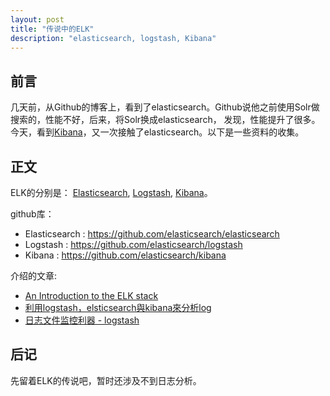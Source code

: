 ```yaml
---
layout: post
title: "传说中的ELK"
description: "elasticsearch, logstash, Kibana"
---
```


## 前言

几天前，从Github的博客上，看到了elasticsearch。Github说他之前使用Solr做搜索的，性能不好，后来，将Solr换成elasticsearch，
发现，性能提升了很多。今天，看到[Kibana](http://www.oschina.net/p/kibana)，又一次接触了elasticsearch。以下是一些资料的收集。

## 正文

ELK的分别是： [Elasticsearch](http://www.elasticsearch.org/overview/elkdownloads/), [Logstash](http://logstash.net/), [Kibana](http://www.elasticsearch.org/overview/kibana/)。

github库： 

* Elasticsearch :  <https://github.com/elasticsearch/elasticsearch>
* Logstash :  <https://github.com/elasticsearch/logstash>
* Kibana :  <https://github.com/elasticsearch/kibana>

介绍的文章: 

* [An Introduction to the ELK stack](http://www.elasticsearch.com/webinars/introduction-elk-stack)
* [利用logstash，elsticsearch與kibana來分析log](http://www.evanlin.com/using-logstash-elsticsearch-and-kibana/)
* [日志文件监控利器 - logstash](http://blog.csdn.net/hljlzc2007/article/details/17392815)


## 后记

先留着ELK的传说吧，暂时还涉及不到日志分析。
